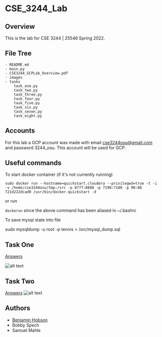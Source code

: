 # CSE_3244_Lab

## Overview
This is the lab for CSE 3244 | 25546 Spring 2022. 

## File Tree
```
- README.md
- main.py
- CSE3244_GCPLab_Overview.pdf
- images
- tasks
    task_one.py
    task_two.py
    task_three.py
    task_four.py
    task_five.py
    task_six.py
    task_seven.py
    task_eight.py
```

## Accounts

For this lab a GCP account was made with email cse3244osu@gmail.com and password 3244_osu. This account will be used for GCP.

## Useful commands

To start docker container (if it's not currently running)

```sudo docker run --hostname=quickstart.cloudera --privileged=true -t -i -v /home/cse3244osu/tmp:/src -p 8777:8888 -p 7190:7180 -p 90:80 721d222dcad0 /usr/bin/docker-quickstart -d```

or run 

```dockerun``` since the above command has been aliased in ~/.bashrc

To save mysql state into file

sudo mysqldump -u root -p tennis > /src/mysql_dump.sql

## Task One
[Answers](./tasks/task_one.txt)

![alt text](./images/Task_One.png "Task One Complete")

## Task Two
[Answers](./tasks/task_two.txt)
![alt text](./images/Task_Two.png "Task Two Complete")
    
## Authors

- [Benjamin Hobson](mailto:hobson.89@osu.edu)
- Bobby Spech
- Samuel Mahle